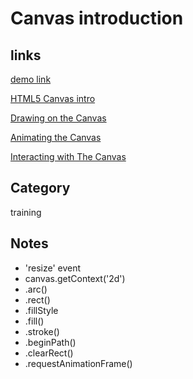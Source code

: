 # Canvas introduction

## links
[demo link](https://aldopolojr.github.io/canvas-introduction/)

[HTML5 Canvas intro](https://youtu.be/EO6OkltgudE)

[Drawing on the Canvas](https://youtu.be/83L6B13ixQ0)

[Animating the Canvas](https://youtu.be/yq2au9EfeRQ)

[Interacting with The Canvas](https://youtu.be/vxljFhP2krI)

## Category
training

## Notes
- 'resize' event
- canvas.getContext('2d')
- .arc()
- .rect()
- .fillStyle
- .fill()
- .stroke()
- .beginPath()
- .clearRect()
- .requestAnimationFrame()